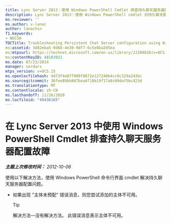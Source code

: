 ```yaml
---
title: Lync Server 2013：使用 Windows PowerShell Cmdlet 排查持久聊天服务器配置故障
description: Lync Server 2013：使用 Windows PowerShell cmdlet 对持久聊天服务器配置进行故障排除。
ms.reviewer: ''
ms.author: v-lanac
author: lanachin
f1.keywords:
- NOCSH
TOCTitle: Troubleshooting Persistent Chat Server configuration using Windows PowerShell cmdlets
ms:assetid: 3d82eba5-9d68-4e30-9df7-6c5e8ba2d5ea
ms:mtpsurl: https://technet.microsoft.com/en-us/library/JJ204826(v=OCS.15)
ms:contentKeyID: 48183921
ms.date: 07/23/2014
manager: serdars
mtps_version: v=OCS.15
ms.openlocfilehash: 4d73f4e07f909f0872e127240b4cc9c329a243bc
ms.sourcegitcommit: 36fee89bb887bea4f18b19f17a8c69daf5bc423d
ms.translationtype: MT
ms.contentlocale: zh-CN
ms.lasthandoff: 11/26/2020
ms.locfileid: "49436165"
---
```

# <a name="troubleshooting-persistent-chat-server-configuration-using-windows-powershell-cmdlets-in-lync-server-2013"></a>在 Lync Server 2013 中使用 Windows PowerShell Cmdlet 排查持久聊天服务器配置故障

<div data-xmlns="http://www.w3.org/1999/xhtml">

<div class="topic" data-xmlns="http://www.w3.org/1999/xhtml" data-msxsl="urn:schemas-microsoft-com:xslt" data-cs="https://msdn.microsoft.com/">

<div data-asp="https://msdn2.microsoft.com/asp">



</div>

<div id="mainSection">

<div id="mainBody">

<span> </span>

_**主题上次修改时间：** 2012-10-06_

使用以下解决方法，使用 Windows PowerShell 命令行界面 cmdlet 解决持久聊天服务器配置问题。

  - 如果出现 "主体未预配" 错误消息，则您尝试添加的主体不可用。
    
    <div>
    

    > [!TIP]  
    > 解决方法—没有解决方法。 此错误消息表示主体不可用。

    
    </div>

</div>

<span> </span>

</div>

</div>

</div>


